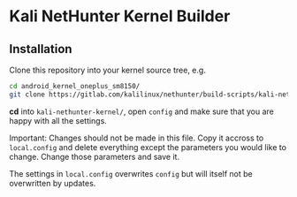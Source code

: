# Kali NetHunter Kernel Builder

<!--![Kali NetHunter](https://gitlab.com/kalilinux/nethunter/build-scripts/kali-nethunter-project/raw/master/images/nethunter-git-logo.png)-->

## Installation

Clone this repository into your kernel source tree, e.g.

``` bash
cd android_kernel_oneplus_sm8150/
git clone https://gitlab.com/kalilinux/nethunter/build-scripts/kali-nethunter-kernel-builder
```

**cd** into `kali-nethunter-kernel/`, open `config` and make sure that you are happy with all the settings.

Important: Changes should not be made in this file. Copy it accross to `local.config` and delete everything except the parameters you would like to change. Change those parameters and save it.

The settings in `local.config` overwrites `config` but will itself not be overwritten by updates.
